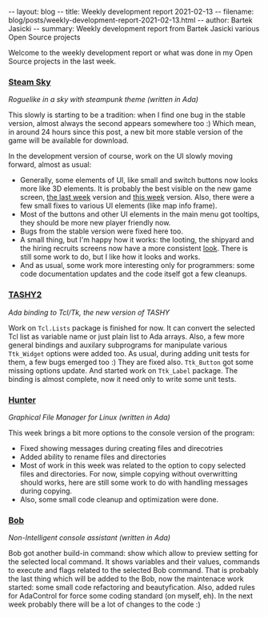 -- layout: blog
-- title: Weekly development report 2021-02-13
-- filename: blog/posts/weekly-development-report-2021-02-13.html
-- author: Bartek Jasicki
-- summary: Weekly development report from Bartek Jasicki various Open Source projects

Welcome to the weekly development report or what was done in my Open Source
projects in the last week.

### [Steam Sky](https://www.laeran.pl/repositories/steamsky)

*Roguelike in a sky with steampunk theme (written in Ada)*

This slowly is starting to be a tradition: when I find one bug in the stable
version, almost always the second appears somewhere too :) Which mean, in
around 24 hours since this post, a new bit more stable version of the game
will be available for download.

In the development version of course, work on the UI slowly moving forward,
almost as usual:

* Generally, some elements of UI, like small and switch buttons now looks more
like 3D elements. It is probably the best visible on the new game screen,
[the last week](https://imgur.com/ljMCvT5) version and [this week](https://imgur.com/gy1pOVG)
version. Also, there were a few small fixes to various UI elements (like map
info frame).
* Most of the buttons and other UI elements in the main menu got tooltips,
they should be more new player friendly now.
* Bugs from the stable version were fixed here too.
* A small thing, but I'm happy how it works: the looting, the shipyard and the
hiring recruits screens now have a more consistent [look](https://imgur.com/9dYvdLV).
There is still some work to do, but I like how it looks and works.
* And as usual, some work more interesting only for programmers: some code
documentation updates and the code itself got a few cleanups.

### [TASHY2](https://www.laeran.pl/repositories/tashy2)

*Ada binding to Tcl/Tk, the new version of TASHY*

Work on `Tcl.Lists` package is finished for now. It can convert the selected
Tcl list as variable name or just plain list to Ada arrays. Also, a few more
general bindings and auxilary subprograms for manipulate various `Ttk_Widget`
options were added too. As usual, during adding unit tests for them, a few bugs
emerged too :) They are fixed also. `Ttk_Button` got some missing options
update. And started work on `Ttk_Label` package. The binding is almost
complete, now it need only to write some unit tests.

### [Hunter](https://www.laeran.pl/repositories/hunter)

*Graphical File Manager for Linux (written in Ada)*

This week brings a bit more options to the console version of the program:
* Fixed showing messages during creating files and direcotries
* Added ability to rename files and directories
* Most of work in this week was related to the option to copy selected files
  and directories. For now, simple copying without overwritting should works,
  here are still some work to do with handling messages during copying.
* Also, some small code cleanup and optimization were done.

### [Bob](https://www.laeran.pl/repositories/bob)

*Non-Intelligent console assistant (written in Ada)*

Bob got another build-in command: show which allow to preview setting for the
selected local command. It shows variables and their values, commands to
execute and flags related to the selected Bob command. That is probably the
last thing which will be added to the Bob, now the maintenace work started:
some small code refactoring and beautyfication. Also, added rules for
AdaControl for force some coding standard (on myself, eh). In the next week
probably there will be a lot of changes to the code :)
